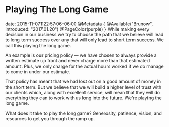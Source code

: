 # Playing The Long Game
date: 2015-11-07T22:57:06-06:00
@Metadata {
  @Available("Brunow", introduced: "2017.01.20")
  @PageColor(purple)
}
While making every decision in our business we try to choose the path that we believe will lead to long term success over any that will only lead to short term success. We call this playing the long game.

An example is our pricing policy &mdash; we have chosen to always provide a written estimate up front and never charge more than that estimated amount. Plus, we only charge for the actual hours worked if we do manage to come in under our estimate.

That policy has meant that we had lost out on a good amount of money in the short term. But we believe that we will build a higher level of trust with our clients which, along with excellent service, will mean that they will do everything they can to work with us long into the future. We're playing the long game.

What does it take to play the long game? Generosity, patience, vision, and resources to get you through the ramp up.

